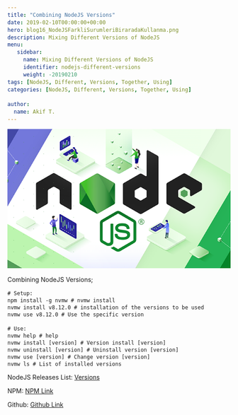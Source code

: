 ```yaml
---
title: "Combining NodeJS Versions"
date: 2019-02-10T00:00:00+00:00
hero: blog16_NodeJSFarkliSurumleriBiraradaKullanma.png
description: Mixing Different Versions of NodeJS
menu:
   sidebar:
     name: Mixing Different Versions of NodeJS
     identifier: nodejs-different-versions
     weight: -20190210
tags: [NodeJS, Different, Versions, Together, Using]
categories: [NodeJS, Different, Versions, Together, Using]

author:
  name: Akif T.
---
```


![nodejs](blog16_NodeJSFarkliSurumleriBiraradaKullanma.png "vnc")<br>

Combining NodeJS Versions;

```
# Setup:
npm install -g nvmw # nvmw install
nvmw install v8.12.0 # installation of the versions to be used
nvmw use v8.12.0 # Use the specific version

# Use:
nvmw help # help
nvmw install [version] # Version install [version]
nvmw uninstall [version] # Uninstall version [version]
nvmw use [version] # Change version [version]
nvmw ls # List of installed versions
```

NodeJS Releases List: [Versions](https://nodejs.org/en/download/releases/ "Releases")

NPM: [NPM Link](https://www.npmjs.com/package/nvmw "NPM Link")

Github: [Github Link](https://github.com/hakobera/nvmw "Github Link")
